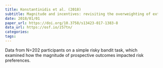 ```yaml
---
title: Konstantinidis et al. (2018)
subtitle: Magnitude and incentives: revisiting the overweighting of extreme events in risky decisions from experience
date: 2018/01/01
paper_url: https://doi.org/10.3758/s13423-017-1383-8
data_url: https://osf.io/z57tn/
categories:
tags:
---
```


Data from N=202 participants on a simple risky bandit task, which examined how the magnitude of prospective outcomes impacted risk preferences.

